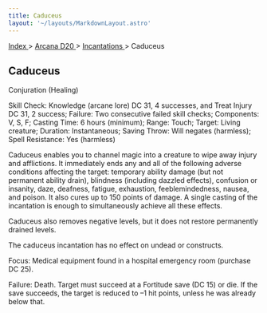 ```yaml
---
title: Caduceus
layout: '~/layouts/MarkdownLayout.astro'
---
```


[ Index ](/) > [ Arcana D20 ](/arcana.d20.srd) > [ Incantations ](/arcana.d20.srd/incantations) > Caduceus

##  Caduceus

Conjuration (Healing)

Skill Check: Knowledge (arcane lore) DC 31, 4 successes, and Treat Injury DC
31, 2 success; Failure: Two consecutive failed skill checks; Components: V, S,
F; Casting Time: 6 hours (minimum); Range: Touch; Target: Living creature;
Duration: Instantaneous; Saving Throw: Will negates (harmless); Spell
Resistance: Yes (harmless)

Caduceus enables you to channel magic into a creature to wipe away injury and
afflictions. It immediately ends any and all of the following adverse
conditions affecting the target: temporary ability damage (but not permanent
ability drain), blindness (including dazzled effects), confusion or insanity,
daze, deafness, fatigue, exhaustion, feeblemindedness, nausea, and poison. It
also cures up to 150 points of damage. A single casting of the incantation is
enough to simultaneously achieve all these effects.

Caduceus also removes negative levels, but it does not restore permanently
drained levels.

The caduceus incantation has no effect on undead or constructs.

Focus: Medical equipment found in a hospital emergency room (purchase DC 25).

Failure: Death. Target must succeed at a Fortitude save (DC 15) or die. If the
save succeeds, the target is reduced to –1 hit points, unless he was already
below that.

